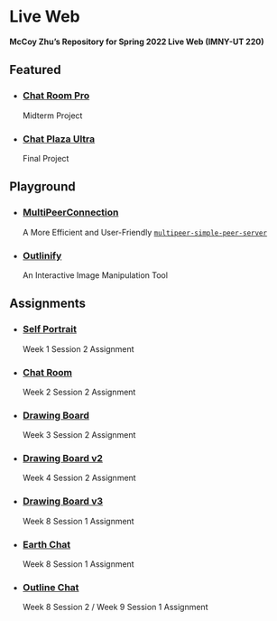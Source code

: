 # Live Web

**McCoy Zhu’s Repository for Spring 2022 Live Web (IMNY-UT 220)**

## Featured

- ### [Chat Room Pro](https://github.com/zhumingcheng697/Live-Web/tree/main/chat-room-pro)

  Midterm Project

- ### [Chat Plaza Ultra](https://github.com/zhumingcheng697/Live-Web/tree/main/chat-plaza-ultra)

  Final Project

## Playground

- ### [MultiPeerConnection](https://github.com/zhumingcheng697/MultiPeerConnection)

  A More Efficient and User-Friendly [`multipeer-simple-peer-server`](https://github.com/vanevery/multipeer-simple-peer-server)

- ### [Outlinify](https://github.com/zhumingcheng697/Live-Web/tree/main/outlinify)

  An Interactive Image Manipulation Tool

## Assignments

- ### [Self Portrait](https://github.com/zhumingcheng697/Live-Web/tree/main/self-portrait)

  Week 1 Session 2 Assignment

- ### [Chat Room](https://github.com/zhumingcheng697/Live-Web/tree/main/chat-room)

  Week 2 Session 2 Assignment

- ### [Drawing Board](https://github.com/zhumingcheng697/Live-Web/tree/main/drawing-board)

  Week 3 Session 2 Assignment

- ### [Drawing Board v2](https://github.com/zhumingcheng697/Live-Web/tree/main/drawing-board-v2)

  Week 4 Session 2 Assignment

- ### [Drawing Board v3](https://github.com/zhumingcheng697/Live-Web/tree/main/drawing-board-v3)

  Week 8 Session 1 Assignment

- ### [Earth Chat](https://github.com/zhumingcheng697/Live-Web/tree/main/earth-chat)

  Week 8 Session 1 Assignment

- ### [Outline Chat](https://github.com/zhumingcheng697/Live-Web/tree/main/outline-chat)

  Week 8 Session 2 / Week 9 Session 1 Assignment
